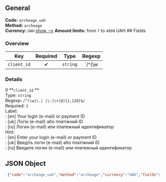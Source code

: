 ## General 
**Code:** `archeage_uah`  
**Method:** `archeage`  
**Currency:** `UAH` [show -->]() 
**Amount limits:** from `7`  to `4999`  UAH ## Fields 
### Overview 
|Key|Required|Type|Regexp| 
|:---:|:---:|:---:|:---:| 
|`client_id` |✔ |`string` |`/^(\w|\.| |\-|\+|@){1,128}$/` | 
 
### Details 
0 **`client_id` **  
Type: `string`  
Regexp: `/^(\w|\.| |\-|\+|@){1,128}$/`  
Required: `1`  
Label:  
: [en] Your login (e-mail) or payment ID  
: [uk] Логін (e-mail) або платіжний ID  
: [ru] Логин (e-mail) или платежный идентификатор  
Hint:  
: [en] Enter your login (e-mail) or payment ID  
: [uk] Введіть логін (e-mail) або платіжний ID  
: [ru] Введите логин (e-mail) или платежный идентификатор  
## JSON Object 
```json
 {"code":"archeage_uah","method":"archeage","currency":"UAH","fields":[{"key":"client_id","type":"string","label":{"en":"Your login (e-mail) or payment ID","uk":"\u041b\u043e\u0433\u0456\u043d (e-mail) \u0430\u0431\u043e \u043f\u043b\u0430\u0442\u0456\u0436\u043d\u0438\u0439 ID","ru":"\u041b\u043e\u0433\u0438\u043d (e-mail) \u0438\u043b\u0438 \u043f\u043b\u0430\u0442\u0435\u0436\u043d\u044b\u0439 \u0438\u0434\u0435\u043d\u0442\u0438\u0444\u0438\u043a\u0430\u0442\u043e\u0440"},"regexp":"\/^(\\w|\\.| |\\-|\\+|@){1,128}$\/","required":true,"position":1,"hint":{"en":"Enter your login (e-mail) or payment ID","uk":"\u0412\u0432\u0435\u0434\u0456\u0442\u044c \u043b\u043e\u0433\u0456\u043d (e-mail) \u0430\u0431\u043e \u043f\u043b\u0430\u0442\u0456\u0436\u043d\u0438\u0439 ID","ru":"\u0412\u0432\u0435\u0434\u0438\u0442\u0435 \u043b\u043e\u0433\u0438\u043d (e-mail) \u0438\u043b\u0438 \u043f\u043b\u0430\u0442\u0435\u0436\u043d\u044b\u0439 \u0438\u0434\u0435\u043d\u0442\u0438\u0444\u0438\u043a\u0430\u0442\u043e\u0440"},"example":"kostasvb@mail.ru"}],"amount_min":7,"amount_max":4999}```  
